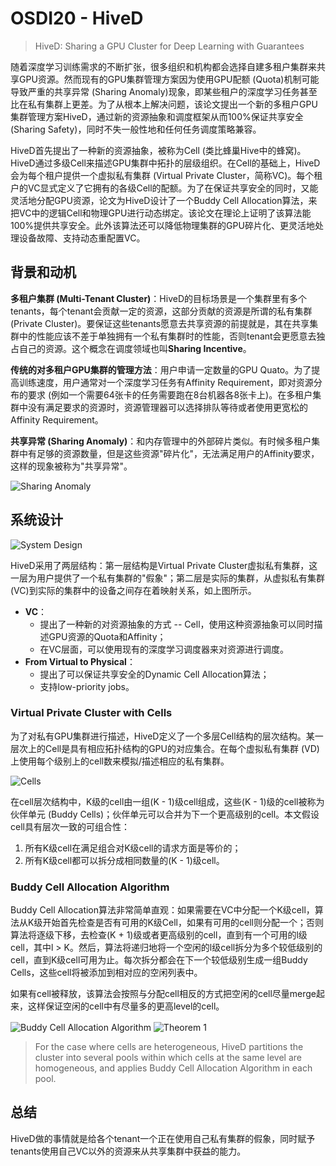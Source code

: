 # OSDI20 - HiveD

> HiveD: Sharing a GPU Cluster for Deep Learning with Guarantees

随着深度学习训练需求的不断扩张，很多组织和机构都会选择自建多租户集群来共享GPU资源。然而现有的GPU集群管理方案因为使用GPU配额 (Quota)机制可能导致严重的共享异常 (Sharing Anomaly)现象，即某些租户的深度学习任务甚至比在私有集群上更差。为了从根本上解决问题，该论文提出一个新的多租户GPU集群管理方案HiveD，通过新的资源抽象和调度框架从而100%保证共享安全 (Sharing Safety)，同时不失一般性地和任何任务调度策略兼容。

HiveD首先提出了一种新的资源抽象，被称为Cell (类比蜂巢Hive中的蜂窝)。HiveD通过多级Cell来描述GPU集群中拓扑的层级组织。在Cell的基础上，HiveD会为每个租户提供一个虚拟私有集群 (Virtual Private Cluster，简称VC)。每个租户的VC显式定义了它拥有的各级Cell的配额。为了在保证共享安全的同时，又能灵活地分配GPU资源，论文为HiveD设计了一个Buddy Cell Allocation算法，来把VC中的逻辑Cell和物理GPU进行动态绑定。该论文在理论上证明了该算法能100%提供共享安全。此外该算法还可以降低物理集群的GPU碎片化、更灵活地处理设备故障、支持动态重配置VC。

## 背景和动机

**多租户集群 (Multi-Tenant Cluster)**：HiveD的目标场景是一个集群里有多个tenants，每个tenant会贡献一定的资源，这部分贡献的资源是所谓的私有集群 (Private Cluster)。要保证这些tenants愿意去共享资源的前提就是，其在共享集群中的性能应该不差于单独拥有一个私有集群时的性能，否则tenant会更愿意去独占自己的资源。这个概念在调度领域也叫**Sharing Incentive**。

**传统的对多租户GPU集群的管理方法**：用户申请一定数量的GPU Quato。为了提高训练速度，用户通常对一个深度学习任务有Affinity Requirement，即对资源分布的要求 (例如一个需要64张卡的任务需要跑在8台机器各8张卡上)。在多租户集群中没有满足要求的资源时，资源管理器可以选择排队等待或者使用更宽松的Affinity Requirement。

**共享异常 (Sharing Anomaly)**：和内存管理中的外部碎片类似。有时候多租户集群中有足够的资源数量，但是这些资源"碎片化"，无法满足用户的Affinity要求，这样的现象被称为"共享异常"。

<img alt="Sharing Anomaly" align="center" src="./assets/osdi20-HiveD-fig1.png">

## 系统设计

<img alt="System Design" align="center" src="./assets/osdi20-HiveD-fig2.png">

HiveD采用了两层结构：第一层结构是Virtual Private Cluster虚拟私有集群，这一层为用户提供了一个私有集群的"假象"；第二层是实际的集群，从虚拟私有集群 (VC)到实际的集群中的设备之间存在着映射关系，如上图所示。

- **VC**：
    - 提出了一种新的对资源抽象的方式 -- Cell，使用这种资源抽象可以同时描述GPU资源的Quota和Affinity；
    - 在VC层面，可以使用现有的深度学习调度器来对资源进行调度。
- **From Virtual to Physical**：
    - 提出了可以保证共享安全的Dynamic Cell Allocation算法；
    - 支持low-priority jobs。

### Virtual Private Cluster with Cells

为了对私有GPU集群进行描述，HiveD定义了一个多层Cell结构的层次结构。某一层次上的Cell是具有相应拓扑结构的GPU的对应集合。在每个虚拟私有集群 (VD)上使用每个级别上的cell数来模拟/描述相应的私有集群。

<img alt="Cells" align="center" src="./assets/osdi20-HiveD-fig3.png">

在cell层次结构中，K级的cell由一组(K - 1)级cell组成，这些(K - 1)级的cell被称为伙伴单元 (Buddy Cells)；伙伴单元可以合并为下一个更高级别的cell。本文假设cell具有层次一致的可组合性：
1. 所有K级cell在满足组合对K级cell的请求方面是等价的；
2. 所有K级cell都可以拆分成相同数量的(K - 1)级cell。

### Buddy Cell Allocation Algorithm

Buddy Cell Allocation算法非常简单直观：如果需要在VC中分配一个K级cell，算法从K级开始首先检查是否有可用的K级Cell，如果有可用的cell则分配一个；否则算法将逐级下移，去检查(K + 1)级或者更高级别的cell，直到有一个可用的l级cell，其中l > K。然后，算法将递归地将一个空闲的l级cell拆分为多个较低级别的cell，直到K级cell可用为止。每次拆分都会在下一个较低级别生成一组Buddy Cells，这些cell将被添加到相对应的空闲列表中。

如果有cell被释放，该算法会按照与分配cell相反的方式把空闲的cell尽量merge起来，这样保证空闲的cell中有尽量多的更高level的cell。

<img alt="Buddy Cell Allocation Algorithm" align="center" src="./assets/osdi20-HiveD-fig4.png">

<img alt="Theorem 1" align="center" src="./assets/osdi20-HiveD-fig5.png">

> For the case where cells are heterogeneous, HiveD partitions the cluster into several pools within which cells at the same level are homogeneous, and applies Buddy Cell Allocation Algorithm in each pool.

## 总结

HiveD做的事情就是给各个tenant一个正在使用自己私有集群的假象，同时赋予tenants使用自己VC以外的资源来从共享集群中获益的能力。